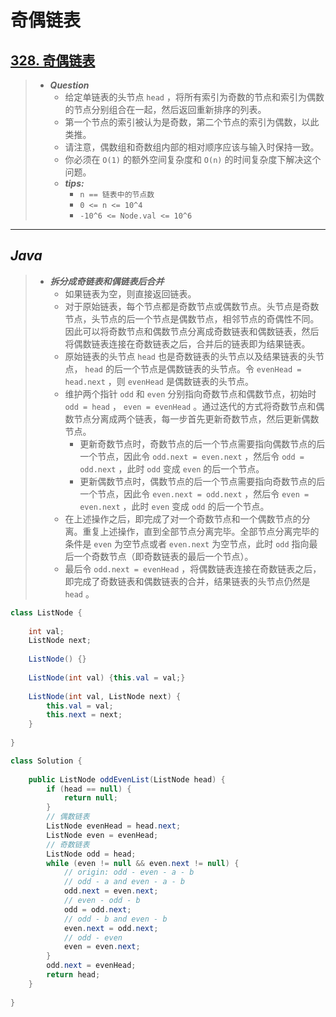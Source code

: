 # 奇偶链表

## [328. 奇偶链表](https://leetcode.cn/problems/odd-even-linked-list/)

> - ***Question***
>   - 给定单链表的头节点 `head` ，将所有索引为奇数的节点和索引为偶数的节点分别组合在一起，然后返回重新排序的列表。
>   - 第一个节点的索引被认为是奇数，第二个节点的索引为偶数，以此类推。
>   - 请注意，偶数组和奇数组内部的相对顺序应该与输入时保持一致。
>   - 你必须在 `O(1)` 的额外空间复杂度和 `O(n)` 的时间复杂度下解决这个问题。
>   - ***tips:***
>     - `n == 链表中的节点数`
>     - `0 <= n <= 10^4`
>     - `-10^6 <= Node.val <= 10^6`

---

## *Java*

> - ***拆分成奇链表和偶链表后合并***
>   - 如果链表为空，则直接返回链表。
>   - 对于原始链表，每个节点都是奇数节点或偶数节点。头节点是奇数节点，头节点的后一个节点是偶数节点，相邻节点的奇偶性不同。因此可以将奇数节点和偶数节点分离成奇数链表和偶数链表，然后将偶数链表连接在奇数链表之后，合并后的链表即为结果链表。
>   - 原始链表的头节点 `head` 也是奇数链表的头节点以及结果链表的头节点， `head` 的后一个节点是偶数链表的头节点。令 `evenHead = head.next` ，则 `evenHead` 是偶数链表的头节点。
>   - 维护两个指针 `odd` 和 `even` 分别指向奇数节点和偶数节点，初始时 `odd = head` ， `even = evenHead` 。通过迭代的方式将奇数节点和偶数节点分离成两个链表，每一步首先更新奇数节点，然后更新偶数节点。
>     - 更新奇数节点时，奇数节点的后一个节点需要指向偶数节点的后一个节点，因此令 `odd.next = even.next` ，然后令 `odd = odd.next` ，此时 `odd` 变成 `even` 的后一个节点。
>     - 更新偶数节点时，偶数节点的后一个节点需要指向奇数节点的后一个节点，因此令 `even.next = odd.next` ，然后令 `even = even.next` ，此时 `even` 变成 `odd` 的后一个节点。
>   - 在上述操作之后，即完成了对一个奇数节点和一个偶数节点的分离。重复上述操作，直到全部节点分离完毕。全部节点分离完毕的条件是 `even` 为空节点或者 `even.next` 为空节点，此时 `odd` 指向最后一个奇数节点（即奇数链表的最后一个节点）。
>   - 最后令 `odd.next = evenHead` ，将偶数链表连接在奇数链表之后，即完成了奇数链表和偶数链表的合并，结果链表的头节点仍然是 `head` 。

```java
class ListNode {
    
    int val;
    ListNode next;
    
    ListNode() {}
    
    ListNode(int val) {this.val = val;}
    
    ListNode(int val, ListNode next) {
        this.val = val;
        this.next = next;
    }
    
}

class Solution {
    
    public ListNode oddEvenList(ListNode head) {
        if (head == null) {
            return null;
        }
        // 偶数链表
        ListNode evenHead = head.next;
        ListNode even = evenHead;
        // 奇数链表
        ListNode odd = head;
        while (even != null && even.next != null) {
            // origin: odd - even - a - b
            // odd - a and even - a - b
            odd.next = even.next;
            // even - odd - b
            odd = odd.next;
            // odd - b and even - b
            even.next = odd.next;
            // odd - even
            even = even.next;
        }
        odd.next = evenHead;
        return head;
    }
    
}
```
